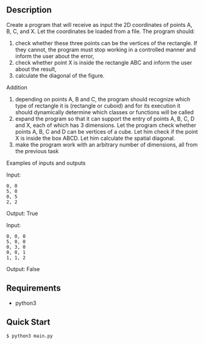 ## Description
Create a program that will receive as input the 2D coordinates of points A, B, C, and X. Let the coordinates be loaded from a file. The program should:
1. check whether these three points can be the vertices of the rectangle. If they cannot, the program must stop working in a controlled manner and inform the user about the error,
2. check whether point X is inside the rectangle ABC and inform the user about the result,
3. calculate the diagonal of the figure.

Addition
1. depending on points A, B and C, the program should recognize which type of rectangle it is (rectangle or cuboid) and for its execution it should dynamically determine which classes or functions will be called
2. expand the program so that it can support the entry of points A, B, C, D and X, each of which has 3 dimensions. Let the program check whether points A, B, C and D can be vertices of a cube. Let him check if the point X is inside the box ABCD. Let him calculate the spatial diagonal.
3. make the program work with an arbitrary number of dimensions, all from the previous task

Examples of inputs and outputs

Input:
```text
0, 0
5, 0
0, 5
2, 2
```

Output:
True

Input:
```text
0, 0, 0
5, 0, 0
0, 3, 0
0, 0, 1
1, 1, 2
```

Output:
False

## Requirements
- python3

## Quick Start
```console
$ python3 main.py
```
